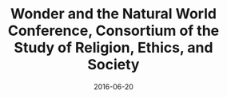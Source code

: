 ---
title: Wonder and the Natural World Conference, Consortium of the Study of Religion, Ethics, and Society
date: "2016-06-20"
end: "2016-06-23"
location: Bloomington, IN
credit: Lisel Record
images: [image01-lg.jpg, image02-lg.jpg, image03-lg.jpg, image04-lg.jpg]
thumbs: [image01-thb.jpg, image02-thb.jpg, image03-thb.jpg, image04-thb.jpg]
---